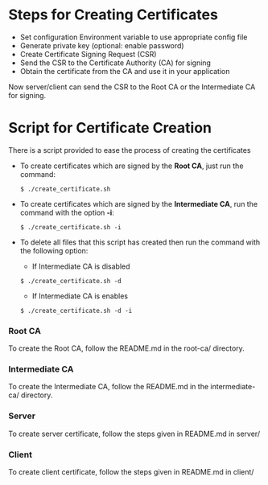 
# Steps for Creating Certificates

* Set configuration Environment variable to use appropriate config file
* Generate private key (optional: enable password) 
* Create Certificate Signing Request (CSR)
* Send the CSR to the Certificate Authority (CA) for signing
* Obtain the certificate from the CA and use it in your application

Now server/client can send the CSR to the Root CA or the Intermediate CA for signing.

# Script for Certificate Creation

There is a script provided to ease the process of creating the certificates

* To create certificates which are signed by the **Root CA**, just run the command:

    `$ ./create_certificate.sh`

* To create certificates which are signed by the **Intermediate CA**, run the command
    with the option **-i**:

    `$ ./create_certificate.sh -i`

* To delete all files that this script has created then run the command with the following option:
  * If Intermediate CA is disabled 

  `$ ./create_certificate.sh -d`
    
  * If Intermediate CA is enables 
  
  `$ ./create_certificate.sh -d -i`

### Root CA

To create the Root CA, follow the README.md in the root-ca/ directory.

### Intermediate CA 

To create the Intermediate CA, follow the README.md in the intermediate-ca/ directory.

### Server

To create server certificate, follow the steps given in README.md in server/

### Client

To create client certificate, follow the steps given in README.md in client/





